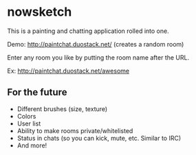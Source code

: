 # nowsketch

This is a painting and chatting application rolled into one.

Demo: http://paintchat.duostack.net/ (creates a random room)

Enter any room you like by putting the room name after the URL.

Ex: http://paintchat.duostack.net/awesome

## For the future

* Different brushes (size, texture)
* Colors
* User list
* Ability to make rooms private/whitelisted
* Status in chats (so you can kick, mute, etc. Similar to IRC)
* And more!
